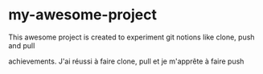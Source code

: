 # my-awesome-project
This awesome project is created to experiment git notions like clone, push and pull

achievements.
J'ai réussi à faire clone, pull et je m'apprête à faire push
